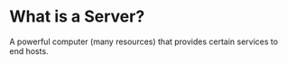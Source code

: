 # What is a Server?
A powerful computer (many resources) that provides certain services to end hosts. 
